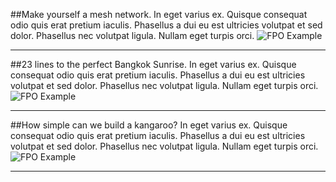 ##Make yourself a mesh network.
In eget varius ex. Quisque consequat odio quis erat pretium iaculis. Phasellus a dui eu est ultricies volutpat et sed dolor. Phasellus nec volutpat ligula. Nullam eget turpis orci.
![FPO Example](images/fpo-editor.png "FPO Example")
***
<!--<iframe src='http://learn-staging.famo.us/container/index.html?block=hello-world&detail=false' scrolling='no' class='code-block'></iframe>-->

##23 lines to the perfect Bangkok Sunrise.
In eget varius ex. Quisque consequat odio quis erat pretium iaculis. Phasellus a dui eu est ultricies volutpat et sed dolor. Phasellus nec volutpat ligula. Nullam eget turpis orci.
![FPO Example](images/fpo-editor.png "FPO Example")
***
<!--<iframe src='http://learn-staging.famo.us/container/index.html?block=animated-scene&detail=false' scrolling='no' class='code-block'></iframe>-->

##How simple can we build a kangaroo?
In eget varius ex. Quisque consequat odio quis erat pretium iaculis. Phasellus a dui eu est ultricies volutpat et sed dolor. Phasellus nec volutpat ligula. Nullam eget turpis orci.
![FPO Example](images/fpo-editor.png "FPO Example")
***
<!--<iframe src='http://learn-staging.famo.us/container/index.html?block=effects-scene&detail=false' scrolling='no' class='code-block'></iframe>-->
